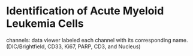 # Identification of Acute Myeloid Leukemia Cells
channels:  data viewer labeled each channel with its corresponding name. (DIC/Brightfield, CD33, Ki67, PARP, CD3, and Nucleus)
